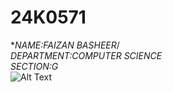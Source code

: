 # 24K0571
**NAME:FAIZAN BASHEER*/
<br>
*DEPARTMENT:COMPUTER SCIENCE*
<br>
*SECTION:G*
<br>
![Alt Text](https://upload.wikimedia.org/wikipedia/en/thumb/e/e4/National_University_of_Computer_and_Emerging_Sciences_logo.png/250px-National_University_of_Computer_and_Emerging_Sciences_logo.png)
